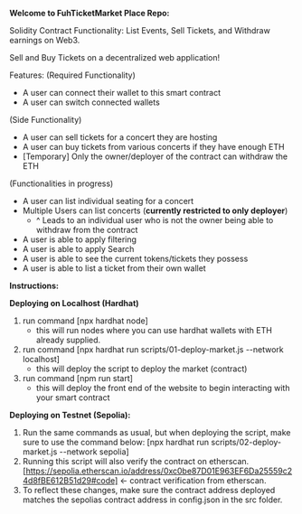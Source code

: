 **Welcome to FuhTicketMarket Place Repo:**

Solidity Contract Functionality:
List Events, Sell Tickets, and Withdraw earnings on Web3.

Sell and Buy Tickets on a decentralized web application!

Features:
(Required Functionality)
- A user can connect their wallet to this smart contract
- A user can switch connected wallets

(Side Functionality)
- A user can sell tickets for a concert they are hosting
- A user can buy tickets from various concerts if they have enough ETH
- [Temporary] Only the owner/deployer of the contract can withdraw the ETH

(Functionalities in progress)
- A user can list individual seating for a concert
- Multiple Users can list concerts (**currently restricted to only deployer**)
    - ^ Leads to an individual user who is not the owner being able to withdraw from the contract
- A user is able to apply filtering 
- A user is able to apply Search
- A user is able to see the current tokens/tickets they possess
- A user is able to list a ticket from their own wallet



**Instructions:**

**Deploying on Localhost (Hardhat)**
1) run command [npx hardhat node]
    - this will run nodes where you can use hardhat wallets with ETH already supplied.
2) run command [npx hardhat run scripts/01-deploy-market.js --network localhost]
    - this will deploy the script to deploy the market (contract)
3) run command [npm run start]
    - this will deploy the front end of the website to begin interacting with your smart contract

**Deploying on Testnet (Sepolia):**
1) Run the same commands as usual, but when deploying the script, make sure to use the command below:
[npx hardhat run scripts/02-deploy-market.js --network sepolia]
2) Running this script will also verify the contract on etherscan.
[https://sepolia.etherscan.io/address/0xc0be87D01E963EF6Da25559c24d8fBE612B51d29#code] <- contract verification from etherscan.
3) To reflect these changes, make sure the contract address deployed matches the sepolias contract address in config.json in the src folder.
